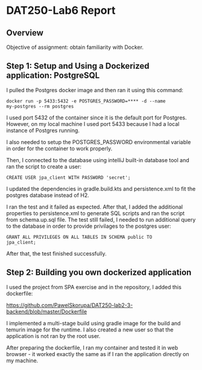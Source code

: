 # DAT250-Lab6 Report

## Overview
Objective of assignment: obtain familiarity with Docker.

## Step 1: Setup and Using a Dockerized application: PostgreSQL
I pulled the Postgres docker image and then ran it using this command:

<code>docker run -p 5433:5432 -e POSTGRES_PASSWORD=**** -d --name my-postgres --rm postgres</code>

I used port 5432 of the container since it is the default port for Postgres. However, on my local machine I used port 5433 because I had a local instance of Postgres running.

I also needed to setup the POSTGRES_PASSWORD environmental variable in order for the container to work properly.

Then, I connected to the database using intelliJ built-in database tool and ran the script to create a user:

<code>CREATE USER jpa_client WITH PASSWORD 'secret';</code>

I updated the dependencies in gradle.build.kts and persistence.xml to fit the postgres database instead of H2.

I ran the test and it failed as expected. After that, I added the additional properties to persistence.xml to generate SQL scripts and ran the script from schema.up.sql file.
The test still failed, I needed to run additional query to the database in order to provide privilages to the postgres user:

<code>GRANT ALL PRIVILEGES ON ALL TABLES IN SCHEMA public TO jpa_client;</code>

After that, the test finished successfully.

## Step 2: Building you own dockerized application
I used the project from SPA exercise and in the repository, I added this dockerfile:

https://github.com/PawelSkorupa/DAT250-lab2-3-backend/blob/master/Dockerfile

I implemented a multi-stage build using gradle image for the build and temurin image for the runtime. I also created a new user so that the application is not ran by the root user.

After preparing the dockerfile, I ran my container and tested it in web browser - it worked exactly the same as if I ran the application directly on my machine.
